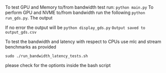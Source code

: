 To test GPU and Memory to/from bandwidth test run:
`python main.py`
To perform GPU and NVME to/from bandwidth run the following 
`python run_gds.py`. The output 

If no error the output will be
```python display_gds.py```
```Output saved to output_gds.csv```


To test the bandwidth and latency with respect to CPUs use mlc and stream benchmarks as provided 

```sudo ./run_bandwidth_latency_tests.sh```

please check for the optionts inside the bash script
